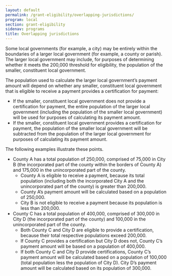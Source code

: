```yaml
---
layout: default
permalink: /grant-eligibility/overlapping-jurisdictions/
program: local
section: grant-eligibility
sidenav: programs
title: Overlapping jurisdictions
---
```


Some local governments (for example, a city) may be entirely within the boundaries of a larger local government (for example, a county or parish). The larger local government may include, for purposes of determining whether it meets the 200,000 threshold for eligibility, the population of the smaller, constituent local government. 

The population used to calculate the larger local government’s payment amount will depend on whether any smaller, constituent local government that is eligible to receive a payment provides a certification for payment:

* If the smaller, constituent local government does not provide a certification for payment, the entire population of the larger local government (including the population of the smaller local government) will be used for purposes of calculating its payment amount. 
* If the smaller, constituent local government provides a certification for payment, the population of the smaller local government will be subtracted from the population of the larger local government for purposes of calculating its payment amount. 

The following examples illustrate these points. 

* County A has a total population of 250,000, comprised of 75,000 in City B (the incorporated part of the county within the borders of County A) and 175,000 in the unincorporated part of the county.
	* County A is eligible to receive a payment, because its total population (including both the incorporated City A and the unincorporated part of the county) is greater than 200,000. 
	* County A’s payment amount will be calculated based on a population of 250,000.
	* City B is not eligible to receive a payment because its population is less than 200,000. 
* County C has a total population of 400,000, comprised of 300,000 in City D (the incorporated part of the county) and 100,000 in the unincorporated part of the county.
	* Both County C and City D are eligible to provide a certification, because their total respective populations exceed 200,000. 
	* If County C provides a certification but City D does not, County C’s payment amount will be based on a population of 400,000. 
	* If both County C and City D provide certifications, County C’s payment amount will be calculated based on a population of 100,000 (total population less the population of City D). City D’s payment amount will be calculated based on its population of 300,000.
